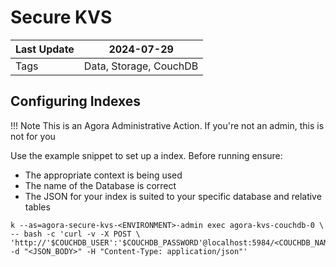 # Secure KVS

| Last Update | 2024-07-29             |
|-------------|------------------------|
| Tags        | Data, Storage, CouchDB | 

## Configuring Indexes

!!! Note
    This is an Agora Administrative Action. If you're not an admin, this is not
    for you

Use the example snippet to set up a index. Before running ensure:

* The appropriate context is being used
* The name of the Database is correct
* The JSON for your index is suited to your specific database and relative tables

```shell
k --as=agora-secure-kvs-<ENVIRONMENT>-admin exec agora-kvs-couchdb-0 \ 
-- bash -c 'curl -v -X POST \
'http://'$COUCHDB_USER':'$COUCHDB_PASSWORD'@localhost:5984/<COUCHDB_NAME>/_index' -d "<JSON_BODY>" -H "Content-Type: application/json"'
```

